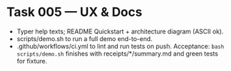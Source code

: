 # Task 005 — UX & Docs
- Typer help texts; README Quickstart + architecture diagram (ASCII ok).
- scripts/demo.sh to run a full demo end-to-end.
- .github/workflows/ci.yml to lint and run tests on push.
Acceptance: `bash scripts/demo.sh` finishes with receipts/*/summary.md and green tests for fixture.


